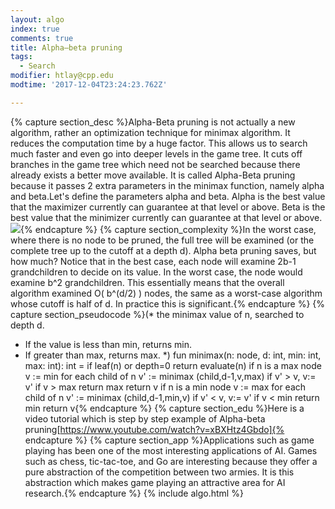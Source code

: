 ```yaml
---
layout: algo
index: true
comments: true
title: Alpha–beta pruning
tags:
  - Search
modifier: htlay@cpp.edu
modtime: '2017-12-04T23:24:23.762Z'

---
```

{% capture section_desc %}Alpha-Beta pruning is not actually a new algorithm, rather an optimization technique for minimax algorithm. It reduces the computation time by a huge factor. This allows us to search much faster and even go into deeper levels in the game tree. It cuts off branches in the game tree which need not be searched because there already exists a better move available. It is called Alpha-Beta pruning because it passes 2 extra parameters in the minimax function, namely alpha and beta.Let's define the parameters alpha and beta.
Alpha is the best value that the maximizer currently can guarantee at that level or above.
Beta is the best value that the minimizer currently can guarantee at that level or above.
![](http://cdncontribute.geeksforgeeks.org/wp-content/uploads/GeeksForGeeks-Alpha-Beta-Pruning.png){% endcapture %}
{% capture section_complexity %}In the worst case, where there is no node to be pruned, the full tree will be examined (or the complete tree up to the cutoff at a depth d). Alpha beta pruning saves, but how much? Notice that in the best case, each node will examine 2b-1 grandchildren to decide on its value. In the worst case, the node would examine b^2 grandchildren. This essentially means that the overall algorithm examined O( b^(d/2) ) nodes, the same as a worst-case algorithm whose cutoff is half of d. In practice this is significant.{% endcapture %}
{% capture section_pseudocode %}(* the minimax value of n, searched to depth d.
 * If the value is less than min, returns min.
 * If greater than max, returns max. *)
 fun minimax(n: node, d: int, min: int, max: int): int =
   if leaf(n) or depth=0 return evaluate(n)
   if n is a max node
      v := min
      for each child of n
         v' := minimax (child,d-1,v,max)
         if v' > v, v:= v'
         if v > max return max
      return v
   if n is a min node
      v := max
      for each child of n
         v' := minimax (child,d-1,min,v)
         if v' < v, v:= v'
         if v < min return min
      return v{% endcapture %}
{% capture section_edu %}Here is a video tutorial which is step by step example of Alpha-beta pruning[https://www.youtube.com/watch?v=xBXHtz4Gbdo]{% endcapture %}
{% capture section_app %}Applications such as game playing has been one of the most interesting applications of AI. Games such as chess, tic-tac-toe, and Go are interesting because they offer a pure abstraction of the competition between two armies. It is this abstraction which makes game playing an attractive area for AI research.{% endcapture %}
{% include algo.html %}
